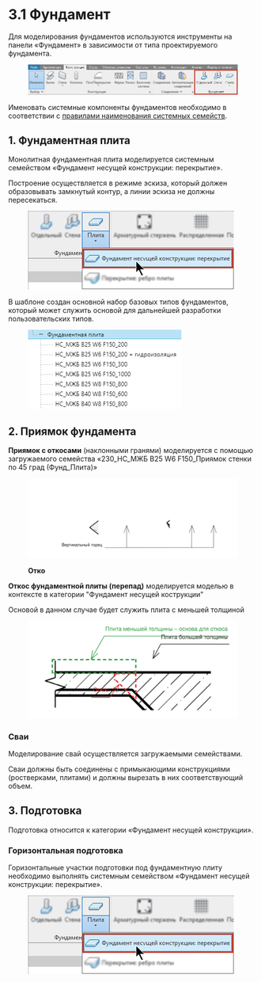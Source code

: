 # 3.1 Фундамент

Для моделирования фундаментов используются инструменты на панели «Фундамент» в зависимости от типа проектируемого фундамента.

<figure><img src="../../.gitbook/assets/Фундамент 1.png" alt=""><figcaption></figcaption></figure>

Именовать системные компоненты фундаментов необходимо в соответствии с [правилами наименования системных семейств](../../reglament-bim/interactive-blocks.md).

## 1. **Фундаментная плита**

Монолитная фундаментная плита моделируется системным семейством «Фундамент несущей конструкции: перекрытие».

Построение осуществляется в режиме эскиза, который должен образовывать замкнутый контур, а линии эскиза не должны пересекаться.

<figure><img src="../../.gitbook/assets/Фундамент 2.png" alt=""><figcaption></figcaption></figure>

В шаблоне создан основной набор базовых типов фундаментов, который может служить основой для дальнейшей разработки пользовательских типов.

<figure><img src="../../.gitbook/assets/Фундамент 3.png" alt=""><figcaption></figcaption></figure>



## **2. Приямок фундамента**

**Приямок с откосами** (наклонными гранями) моделируется с помощью загружаемого семейства «230\_НС\_МЖБ В25 W6 F150\_Приямок стенки по 45 град (Фунд\_Плита)»

<figure><img src="../../.gitbook/assets/Фундамент 4.svg" alt=""><figcaption><p><strong>Отко</strong></p></figcaption></figure>

**Откос фундаментной плиты (перепад)** моделируется моделью в контексте в категории "Фундамент несущей кострукции"

Основой в данном случае будет служить плита с меньшей толщиной

<figure><img src="../../.gitbook/assets/file.excalidraw.svg" alt=""><figcaption></figcaption></figure>

### **Сваи**

Моделирование свай осуществляется загружаемыми семействами.

Сваи должны быть соединены с примыкающими конструкциями (ростверками, плитами) и должны вырезать в них соответствующий объем.



## 3. **Подготовка**

Подготовка относится к категории «Фундамент несущей конструкции».

### Горизонтальная подготовка

Горизонтальные участки подготовки под фундаментную плиту необходимо выполнять системным семейством «Фундамент несущей конструкции: перекрытие».

<figure><img src="../../.gitbook/assets/Фундамент 2.png" alt=""><figcaption></figcaption></figure>
